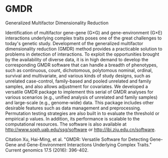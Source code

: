 # GMDR
Generalized Multifactor Dimensionality Reduction

Identification of multifactor gene-gene (G×G) and gene-environment (G×E) interactions underlying complex traits poses one of the great challenges to today's genetic study. Development of the generalized multifactor dimensionality reduction (GMDR) method provides a practicable solution to problems in detection of interactions. To exploit the opportunities brought by the availability of diverse data, it is in high demand to develop the corresponding GMDR software that can handle a breadth of phenotypes, such as continuous, count, dichotomous, polytomous nominal, ordinal, survival and multivariate, and various kinds of study designs, such as unrelated case-control, family-based and pooled unrelated and family samples, and also allows adjustment for covariates. We developed a versatile GMDR package to implement this serial of GMDR analyses for various scenarios (e.g., unified analysis of unrelated and family samples) and large-scale (e.g., genome-wide) data. This package includes other desirable features such as data management and preprocessing. Permutation testing strategies are also built in to evaluate the threshold or empirical p values. In addition, its performance is scalable to the computational resources. The software is also available at http://www.soph.uab.edu/ssg/software or http://ibi.zju.edu.cn/software.

Citation
Xu, Hai-Ming, et al. "GMDR: Versatile Software for Detecting Gene-Gene and Gene-Environment Interactions Underlying Complex Traits." Current genomics 17.5 (2016): 396-402.
